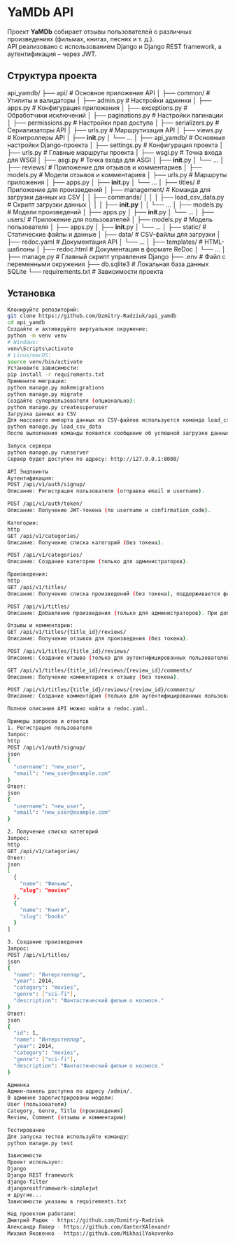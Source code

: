 # YaMDb API  

Проект **YaMDb** собирает отзывы пользователей о различных произведениях (фильмах, книгах, песнях и т. д.).  
API реализовано с использованием Django и Django REST framework, а аутентификация – через JWT.  

## Структура проекта  

api_yamdb/
├── api/               # Основное приложение API
│   ├── common/        # Утилиты и валидаторы
│   ├── admin.py       # Настройки админки
│   ├── apps.py        # Конфигурация приложения
│   ├── exceptions.py  # Обработчики исключений
│   ├── paginations.py # Настройки пагинации
│   ├── permissions.py # Настройки прав доступа
│   ├── serializers.py # Сериализаторы API
│   ├── urls.py        # Маршрутизация API
│   ├── views.py       # Контроллеры API
│   ├── __init__.py
│   └── ...
│
├── api_yamdb/         # Основные настройки Django-проекта
│   ├── settings.py    # Конфигурация проекта
│   ├── urls.py        # Главные маршруты проекта
│   ├── wsgi.py        # Точка входа для WSGI
│   ├── asgi.py        # Точка входа для ASGI
│   ├── __init__.py
│   └── ...
│
├── reviews/           # Приложение для отзывов и комментариев
│   ├── models.py      # Модели отзывов и комментариев
│   ├── urls.py        # Маршруты приложения
│   ├── apps.py
│   ├── __init__.py
│   └── ...
│
├── titles/            # Приложение для произведений
│   ├── management/    # Команда для загрузки данных из CSV
│   │   ├── commands/
│   │   │   ├── load_csv_data.py # Скрипт загрузки данных
│   │   │   ├── __init.py__
│   │   └── ...
│   ├── models.py      # Модели произведений
│   ├── apps.py
│   ├── __init__.py
│   └── ...
│
├── users/             # Приложение для пользователей
│   ├── models.py      # Модель пользователя
│   ├── apps.py
│   ├── __init__.py
│   └── ...
│
├── static/            # Статические файлы и данные
│   ├── data/          # CSV-файлы для загрузки
│   ├── redoc.yaml     # Документация API
│   └── ...
│
├── templates/         # HTML-шаблоны
│   ├── redoc.html     # Документация в формате ReDoc
│   └── ...
│
├── manage.py          # Главный скрипт управления Django
├── .env               # Файл с переменными окружения
├── db.sqlite3         # Локальная база данных SQLite
└── requirements.txt   # Зависимости проекта

## Установка  
  
```sh
Клонируйте репозиторий:
git clone https://github.com/Dzmitry-Radziuk/api_yamdb  
cd api_yamdb  
Создайте и активируйте виртуальное окружение:
python -m venv venv  
# Windows:  
venv\Scripts\activate  
# Linux/macOS:  
source venv/bin/activate  
Установите зависимости:
pip install -r requirements.txt  
Примените миграции:
python manage.py makemigrations  
python manage.py migrate  
Создайте суперпользователя (опционально):
python manage.py createsuperuser  
Загрузка данных из CSV
Для массового импорта данных из CSV-файлов используется команда load_csv_data. CSV-файлы должны находиться в папке static/data/.
python manage.py load_csv_data  
После выполнения команды появится сообщение об успешной загрузке данных.

Запуск сервера
python manage.py runserver  
Сервер будет доступен по адресу: http://127.0.0.1:8000/

API Эндпоинты
Аутентификация:
POST /api/v1/auth/signup/  
Описание: Регистрация пользователя (отправка email и username).

POST /api/v1/auth/token/  
Описание: Получение JWT-токена (по username и confirmation_code).

Категории:
http
GET /api/v1/categories/  
Описание: Получение списка категорий (без токена).

POST /api/v1/categories/  
Описание: Создание категории (только для администраторов).

Произведения:
http
GET /api/v1/titles/  
Описание: Получение списка произведений (без токена), поддерживается фильтрация по category__slug, genre__slug, name и year.

POST /api/v1/titles/  
Описание: Добавление произведения (только для администраторов). При добавлении нельзя указывать год выпуска больше текущего.

Отзывы и комментарии:
GET /api/v1/titles/{title_id}/reviews/  
Описание: Получение отзывов для произведения (без токена).

POST /api/v1/titles/{title_id}/reviews/  
Описание: Создание отзыва (только для аутентифицированных пользователей, один отзыв на произведение).

GET /api/v1/titles/{title_id}/reviews/{review_id}/comments/  
Описание: Получение комментариев к отзыву (без токена).

POST /api/v1/titles/{title_id}/reviews/{review_id}/comments/  
Описание: Создание комментария (только для аутентифицированных пользователей).

Полное описание API можно найти в redoc.yaml.

Примеры запросов и ответов
1. Регистрация пользователя
Запрос:
http
POST /api/v1/auth/signup/
json
{
  "username": "new_user",
  "email": "new_user@example.com"
}
Ответ:
json
{
  "username": "new_user",
  "email": "new_user@example.com"
}

2. Получение списка категорий
Запрос:
http
GET /api/v1/categories/
Ответ:
json
[
  {
    "name": "Фильмы",
    "slug": "movies"
  },
  {
    "name": "Книги",
    "slug": "books"
  }
]

3. Создание произведения
Запрос:
POST /api/v1/titles/
json
{
  "name": "Интерстеллар",
  "year": 2014,
  "category": "movies",
  "genre": ["sci-fi"],
  "description": "Фантастический фильм о космосе."
}
Ответ:
json
{
  "id": 1,
  "name": "Интерстеллар",
  "year": 2014,
  "category": "movies",
  "genre": ["sci-fi"],
  "description": "Фантастический фильм о космосе."
}

Админка
Админ-панель доступна по адресу /admin/.
В админке зарегистрированы модели:
User (пользователи)
Category, Genre, Title (произведения)
Review, Comment (отзывы и комментарии)

Тестирование
Для запуска тестов используйте команду:
python manage.py test

Зависимости
Проект использует:
Django
Django REST framework
django-filter
djangorestframework-simplejwt
и другие...
Зависимости указаны в requirements.txt

Над проектом работали:
Дмитрий Радюк - https://github.com/Dzmitry-Radziuk 
Александр Лавер - https://github.com/XanterXAlexandr 
Михаил Яковенко - https://github.com/MikhailYakovenko